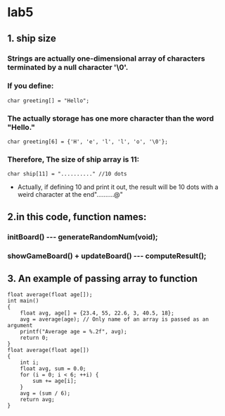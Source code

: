 # lab5
## 1. ship size
### Strings are actually one-dimensional array of characters terminated by a null character '\0'.
### If you define:
```
char greeting[] = "Hello";
```
### The actually storage has one more character than the word "Hello."
```
char greeting[6] = {'H', 'e', 'l', 'l', 'o', '\0'};
```
### Therefore, The size of ship array is 11:
```
char ship[11] = ".........." //10 dots
```
* Actually, if defining 10 and print it out,  the result will be 10 dots with a weird character at the end"..........@" 

## 2.in this code, function names:
### initBoard() --- generateRandomNum(void);
### showGameBoard() + updateBoard() --- computeResult();

## 3. An example of passing array to function
```
float average(float age[]);
int main()
{
	float avg, age[] = {23.4, 55, 22.6, 3, 40.5, 18};
	avg = average(age); // Only name of an array is passed as an argument
	printf("Average age = %.2f", avg);
	return 0;
}
float average(float age[])
{
	int i;
	float avg, sum = 0.0;
	for (i = 0; i < 6; ++i) {
		sum += age[i];
	}
	avg = (sum / 6);
	return avg;
}
```
